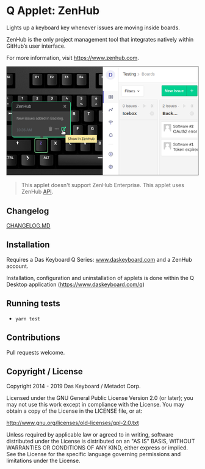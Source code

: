 # Q Applet: ZenHub

Lights up a keyboard key whenever issues are moving inside boards.

ZenHub is the only project management tool that integrates natively within GitHub’s user interface.

For more information, visit <https://www.zenhub.com>.

![ZenHub on a Das Keybaord Q](assets/image.png "Das Keyboard ZenHub applet")

> This applet doesn't support ZenHub Enterprise.
This applet uses ZenHub [API](https://github.com/ZenHubIO/API).

## Changelog

[CHANGELOG.MD](CHANGELOG.md)

## Installation

Requires a Das Keyboard Q Series: www.daskeyboard.com and a ZenHub account.

Installation, configuration and uninstallation of applets is done within
the Q Desktop application (https://www.daskeyboard.com/q)

## Running tests

- `yarn test`

## Contributions

Pull requests welcome.

## Copyright / License

Copyright 2014 - 2019 Das Keyboard / Metadot Corp.

Licensed under the GNU General Public License Version 2.0 (or later);
you may not use this work except in compliance with the License.
You may obtain a copy of the License in the LICENSE file, or at:

   http://www.gnu.org/licenses/old-licenses/gpl-2.0.txt

Unless required by applicable law or agreed to in writing, software
distributed under the License is distributed on an "AS IS" BASIS,
WITHOUT WARRANTIES OR CONDITIONS OF ANY KIND, either express or implied.
See the License for the specific language governing permissions and
limitations under the License.
